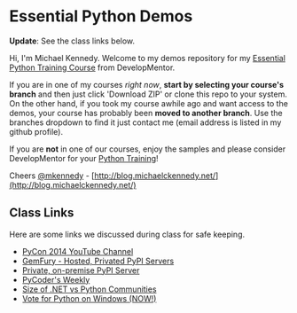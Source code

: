 Essential Python Demos
===========

**Update**: See the class links below.

Hi, I'm Michael Kennedy. Welcome to my demos repository for my 
[Essential Python Training Course](http://www.develop.com/training-course/essential-python-with-pyramid-sqlalchemy-nosql-and-core-language-features) 
from DevelopMentor. 

If you are in one of my courses *right now*, **start by selecting your course's branch** and then just click 'Download ZIP' or clone this repo to your system. On the other hand, if you took my course awhile ago and want access to the demos, your course has probably been **moved to another branch**. Use the branches dropdown to find it just contact me (email address is listed in my github profile).

If you are **not** in one of our courses, enjoy the samples and please consider DevelopMentor for your [Python Training](http://www.develop.com/training-courses/python)!

Cheers
[@mkennedy](https://twitter.com/mkennedy) - 
[http://blog.michaelckennedy.net/](http://blog.michaelckennedy.net/)


Class Links
-------------------------

Here are some links we discussed during class for safe keeping.

* [PyCon 2014 YouTube Channel](https://www.youtube.com/user/PyCon2014)
* [GemFury - Hosted, Privated PyPI Servers](https://gemfury.com/l/pypi-server)
* [Private, on-premise PyPI Server](https://github.com/pypiserver/pypiserver)
* [PyCoder's Weekly](http://us4.campaign-archive2.com/?u=9735795484d2e4c204da82a29&id=a089b06ae4)
* [Size of .NET vs Python Communities](http://blog.michaelckennedy.net/2014/02/21/ever-wonder-how-big-the-net-and-python-communities-are/)
* [Vote for Python on Windows (NOW!)](https://windows.uservoice.com/forums/265757-windows-feature-suggestions/suggestions/6693586-ship-python-3-and-python-2-with-windows-10)
